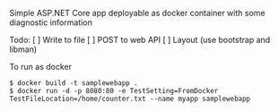 Simple ASP.NET Core app deployable as docker container with some diagnostic information

Todo:
[ ] Write to file
[ ] POST to web API
[ ] Layout (use bootstrap and libman)

To run as docker
```
$ docker build -t samplewebapp .
$ docker run -d -p 8080:80 -e TestSetting=FromDocker TestFileLocation=/home/counter.txt --name myapp samplewebapp
```